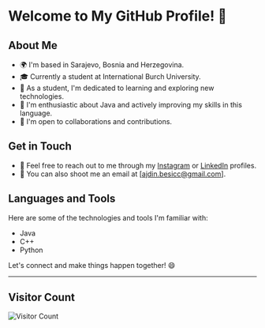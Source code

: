 # Welcome to My GitHub Profile! 👋


## About Me

- 🌍 I'm based in Sarajevo, Bosnia and Herzegovina.
- 🎓 Currently a student at International Burch University.
- 💼 As a student, I'm dedicated to learning and exploring new technologies.
- 🌱 I'm enthusiastic about Java and actively improving my skills in this language.
- 🤝 I'm open to collaborations and contributions.


## Get in Touch

- 💬 Feel free to reach out to me through my [Instagram](https://www.instagram.com/_ajdin_b/) or [LinkedIn]([https://www.linkedin.com/in/ajdin-besic-85b83b265/]) profiles.
- 📧 You can also shoot me an email at [ajdin.besicc@gmail.com].


## Languages and Tools

Here are some of the technologies and tools I'm familiar with:

- Java
- C++
- Python


Let's connect and make things happen together! 😄

---

## Visitor Count

![Visitor Count](https://profile-counter.glitch.me/Besha101/count.svg)

